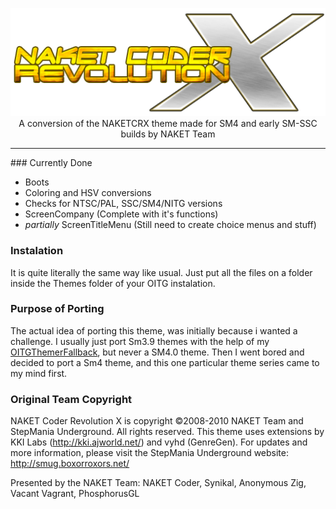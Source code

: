 <p align="center">
	<img src="https://github.com/JoseVarelaP/-OITG-NITG--NAKET-Coder-Revolution-X/blob/master/ReadMeImages/logo.png">
	<br>A conversion of the NAKETCRX theme made for SM4 and early SM-SSC builds by NAKET Team
	<hr>
</p>

### Currently Done
- Boots
- Coloring and HSV conversions
- Checks for NTSC/PAL, SSC/SM4/NITG versions
- ScreenCompany (Complete with it's functions)
- *partially* ScreenTitleMenu (Still need to create choice menus and stuff)

### Instalation
It is quite literally the same way like usual. Just put all the files on a folder inside the Themes folder of your OITG instalation.

### Purpose of Porting
The actual idea of porting this theme, was initially because i wanted a challenge. I usually just port Sm3.9 themes with the help of my <a href="https://github.com/JoseVarelaP/OITGThemerFallback">OITGThemerFallback</a>, but never a SM4.0 theme. Then I went bored and decided to port a Sm4 theme, and this one particular theme series came to my mind first.

### Original Team Copyright
NAKET Coder Revolution X is copyright ©2008-2010 NAKET Team and StepMania Underground. All rights reserved. 
This theme uses extensions by KKI Labs (http://kki.ajworld.net/) and vyhd (GenreGen). For updates and more information, please visit the StepMania Underground website: http://smug.boxorroxors.net/

Presented by the NAKET Team:
NAKET Coder, Synikal, Anonymous Zig, Vacant Vagrant, PhosphorusGL